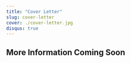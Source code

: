 ```yaml
---
title: "Cover Letter"
slug: cover-letter
cover: ./cover-letter.jpg
disqus: true
---
```


## More Information Coming Soon
